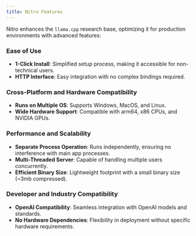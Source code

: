 ```yaml
---
title: Nitro Features 
---
```


Nitro enhances the `llama.cpp` research base, optimizing it for production environments with advanced features:

### Ease of Use
- **1-Click Install**: Simplified setup process, making it accessible for non-technical users.
- **HTTP Interface**: Easy integration with no complex bindings required.

### Cross-Platform and Hardware Compatibility
- **Runs on Multiple OS**: Supports Windows, MacOS, and Linux.
- **Wide Hardware Support**: Compatible with arm64, x86 CPUs, and NVIDIA GPUs.

### Performance and Scalability
- **Separate Process Operation**: Runs independently, ensuring no interference with main app processes.
- **Multi-Threaded Server**: Capable of handling multiple users concurrently.
- **Efficient Binary Size**: Lightweight footprint with a small binary size (~3mb compressed).

### Developer and Industry Compatibility
- **OpenAI Compatibility**: Seamless integration with OpenAI models and standards.
- **No Hardware Dependencies**: Flexibility in deployment without specific hardware requirements.
